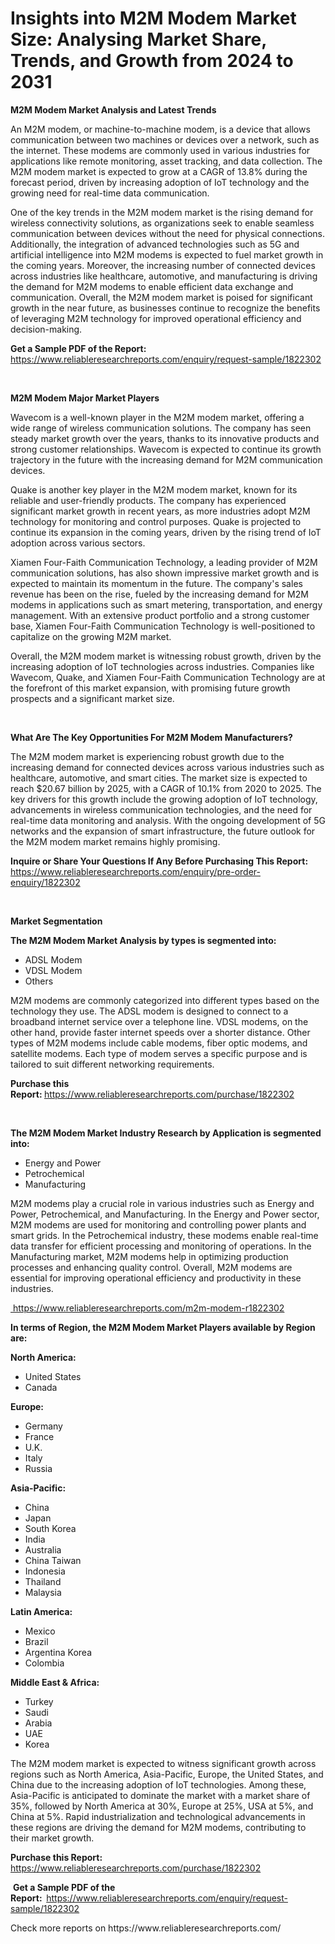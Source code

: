 <p><h1>Insights into M2M Modem Market Size: Analysing Market Share, Trends, and Growth from 2024 to 2031</h1></p><p><strong>M2M Modem Market Analysis and Latest Trends</strong></p>
<p><p>An M2M modem, or machine-to-machine modem, is a device that allows communication between two machines or devices over a network, such as the internet. These modems are commonly used in various industries for applications like remote monitoring, asset tracking, and data collection. The M2M modem market is expected to grow at a CAGR of 13.8% during the forecast period, driven by increasing adoption of IoT technology and the growing need for real-time data communication.</p><p>One of the key trends in the M2M modem market is the rising demand for wireless connectivity solutions, as organizations seek to enable seamless communication between devices without the need for physical connections. Additionally, the integration of advanced technologies such as 5G and artificial intelligence into M2M modems is expected to fuel market growth in the coming years. Moreover, the increasing number of connected devices across industries like healthcare, automotive, and manufacturing is driving the demand for M2M modems to enable efficient data exchange and communication. Overall, the M2M modem market is poised for significant growth in the near future, as businesses continue to recognize the benefits of leveraging M2M technology for improved operational efficiency and decision-making.</p></p>
<p><strong>Get a Sample PDF of the Report:&nbsp;</strong> <a href="https://www.reliableresearchreports.com/enquiry/request-sample/1822302">https://www.reliableresearchreports.com/enquiry/request-sample/1822302</a></p>
<p>&nbsp;</p>
<p><strong>M2M Modem Major Market Players</strong></p>
<p><p>Wavecom is a well-known player in the M2M modem market, offering a wide range of wireless communication solutions. The company has seen steady market growth over the years, thanks to its innovative products and strong customer relationships. Wavecom is expected to continue its growth trajectory in the future with the increasing demand for M2M communication devices.</p><p>Quake is another key player in the M2M modem market, known for its reliable and user-friendly products. The company has experienced significant market growth in recent years, as more industries adopt M2M technology for monitoring and control purposes. Quake is projected to continue its expansion in the coming years, driven by the rising trend of IoT adoption across various sectors.</p><p>Xiamen Four-Faith Communication Technology, a leading provider of M2M communication solutions, has also shown impressive market growth and is expected to maintain its momentum in the future. The company's sales revenue has been on the rise, fueled by the increasing demand for M2M modems in applications such as smart metering, transportation, and energy management. With an extensive product portfolio and a strong customer base, Xiamen Four-Faith Communication Technology is well-positioned to capitalize on the growing M2M market.</p><p>Overall, the M2M modem market is witnessing robust growth, driven by the increasing adoption of IoT technologies across industries. Companies like Wavecom, Quake, and Xiamen Four-Faith Communication Technology are at the forefront of this market expansion, with promising future growth prospects and a significant market size.</p></p>
<p>&nbsp;</p>
<p><strong>What Are The Key Opportunities For M2M Modem Manufacturers?</strong></p>
<p><p>The M2M modem market is experiencing robust growth due to the increasing demand for connected devices across various industries such as healthcare, automotive, and smart cities. The market size is expected to reach $20.67 billion by 2025, with a CAGR of 10.1% from 2020 to 2025. The key drivers for this growth include the growing adoption of IoT technology, advancements in wireless communication technologies, and the need for real-time data monitoring and analysis. With the ongoing development of 5G networks and the expansion of smart infrastructure, the future outlook for the M2M modem market remains highly promising.</p></p>
<p><strong>Inquire or Share Your Questions If Any Before Purchasing This Report:</strong> <a href="https://www.reliableresearchreports.com/enquiry/pre-order-enquiry/1822302">https://www.reliableresearchreports.com/enquiry/pre-order-enquiry/1822302</a></p>
<p>&nbsp;</p>
<p><strong>Market Segmentation</strong></p>
<p><strong>The M2M Modem Market Analysis by types is segmented into:</strong></p>
<p><ul><li>ADSL Modem</li><li>VDSL Modem</li><li>Others</li></ul></p>
<p><p>M2M modems are commonly categorized into different types based on the technology they use. The ADSL modem is designed to connect to a broadband internet service over a telephone line. VDSL modems, on the other hand, provide faster internet speeds over a shorter distance. Other types of M2M modems include cable modems, fiber optic modems, and satellite modems. Each type of modem serves a specific purpose and is tailored to suit different networking requirements.</p></p>
<p><strong>Purchase this Report:&nbsp;</strong><a href="https://www.reliableresearchreports.com/purchase/1822302">https://www.reliableresearchreports.com/purchase/1822302</a></p>
<p>&nbsp;</p>
<p><strong>The M2M Modem Market Industry Research by Application is segmented into:</strong></p>
<p><ul><li>Energy and Power</li><li>Petrochemical</li><li>Manufacturing</li></ul></p>
<p><p>M2M modems play a crucial role in various industries such as Energy and Power, Petrochemical, and Manufacturing. In the Energy and Power sector, M2M modems are used for monitoring and controlling power plants and smart grids. In the Petrochemical industry, these modems enable real-time data transfer for efficient processing and monitoring of operations. In the Manufacturing market, M2M modems help in optimizing production processes and enhancing quality control. Overall, M2M modems are essential for improving operational efficiency and productivity in these industries.</p></p>
<p><a href="https://www.reliableresearchreports.com/m2m-modem-r1822302">&nbsp;https://www.reliableresearchreports.com/m2m-modem-r1822302</a></p>
<p><strong>In terms of Region, the M2M Modem Market Players available by Region are:</strong></p>
<p>
    <p> <strong> North America: </strong>
        <ul>
            <li>United States</li>
            <li>Canada</li>
        </ul>
        </p> 
    <p> <strong> Europe: </strong>
        <ul>
            <li>Germany</li>
            <li>France</li>
            <li>U.K.</li>
            <li>Italy</li>
            <li>Russia</li>
        </ul>
        </p> 
    <p> <strong> Asia-Pacific: </strong>
        <ul>
            <li>China</li>
            <li>Japan</li>
            <li>South Korea</li>
            <li>India</li>
            <li>Australia</li>
            <li>China Taiwan</li>
            <li>Indonesia</li>
            <li>Thailand</li>
            <li>Malaysia</li>
        </ul>
        </p> 
    <p> <strong> Latin America: </strong>
        <ul>
            <li>Mexico</li>
            <li>Brazil</li>
            <li>Argentina Korea</li>
            <li>Colombia</li>
        </ul>
        </p> 
    <p> <strong> Middle East & Africa: </strong>
        <ul>
            <li>Turkey</li>
            <li>Saudi</li>
            <li>Arabia</li>
            <li>UAE</li>
            <li>Korea</li>
        </ul>
    </p>
    </p>
<p><p>The M2M modem market is expected to witness significant growth across regions such as North America, Asia-Pacific, Europe, the United States, and China due to the increasing adoption of IoT technologies. Among these, Asia-Pacific is anticipated to dominate the market with a market share of 35%, followed by North America at 30%, Europe at 25%, USA at 5%, and China at 5%. Rapid industrialization and technological advancements in these regions are driving the demand for M2M modems, contributing to their market growth.</p></p>
<p><strong>Purchase this Report: </strong><a href="https://www.reliableresearchreports.com/purchase/1822302">https://www.reliableresearchreports.com/purchase/1822302</a></p>
<p>&nbsp;<strong>Get a Sample PDF of the Report:&nbsp;&nbsp;</strong><a href="https://www.reliableresearchreports.com/enquiry/request-sample/1822302">https://www.reliableresearchreports.com/enquiry/request-sample/1822302</a></p>
<p><strong></strong></p>
<p>Check more reports on https://www.reliableresearchreports.com/</p>